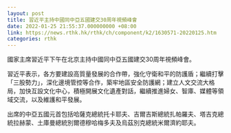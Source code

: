 ```yaml
---
layout: post
title: 習近平主持中國同中亞五國建交30周年視頻峰會
date: 2022-01-25 21:55:37.000000000 +08:00
link: https://news.rthk.hk/rthk/ch/component/k2/1630571-20220125.htm
categories: rthk
---
```


國家主席習近平下午在北京主持中國同中亞五國建交30周年視頻峰會。

習近平表示，各方要建設高質量發展的合作帶，強化守衛和平的防護盾；繼續打擊「三股勢力」，深化邊境管控等合作，築牢地區安全防護網；建立人文交流大格局，加快互設文化中心，積極開展文化遺產對話，繼續推進婦女、智庫、媒體等領域交流，以及維護和平發展。

出席的中亞五國元首包括哈薩克總統托卡耶夫、吉爾吉斯總統扎帕羅夫、塔吉克總統拉赫蒙、土庫曼總統別爾德穆哈梅多夫及烏茲別克總統米爾濟約耶夫。

